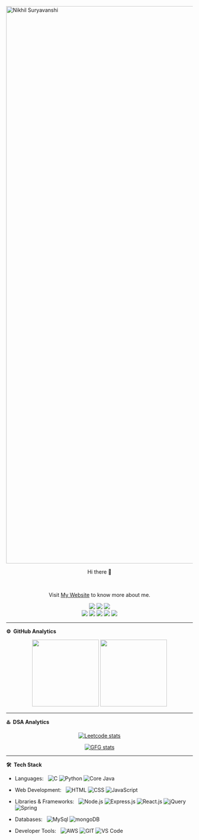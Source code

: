 <img src="https://capsule-render.vercel.app/api?type=waving&color=gradient&height=250&text=%20Nikhil%20Suryavanshi%20" alt="Nikhil Suryavanshi" width="1500" />
<p align="center">
    Hi there 👋
</p>
<br>
<p align="center">
    Visit <a href="https://nikhilpal2705.github.io">My Website</a> to know more about me.
</p>

<p align="center">
    <a href="https://www.linkedin.com/in/nikhilpal2705/"><img src="https://img.shields.io/badge/linkedin-%230077B5.svg?style=for-the-badge&logo=linkedin&logoColor=white" /></a>
    <a href="https://t.me/nikhilpal2705"><img src="https://img.shields.io/badge/Telegram-2CA5E0?style=for-the-badge&logo=telegram&logoColor=white" /></a>
    <a href="https://twitter.com/nikhilpal2705"><img src="https://img.shields.io/badge/Twitter-%231DA1F2.svg?style=for-the-badge&logo=Twitter&logoColor=white" /></a>
    <br>
    <a href="https://leetcode.com/nikhilpal2705/"><img src="https://img.shields.io/badge/LeetCode-000000?style=for-the-badge&logo=LeetCode&logoColor=#d16c06" /></a>
    <a href="https://auth.geeksforgeeks.org/user/nikhilpal2705"><img src="https://img.shields.io/badge/GeeksforGeeks-gray?style=for-the-badge&logo=geeksforgeeks&logoColor=35914c" /></a>
    <a href="https://www.hackerrank.com/nikhilpal2705"><img src="https://img.shields.io/badge/-Hackerrank-2EC866?style=for-the-badge&logo=HackerRank&logoColor=white" /></a>
    <a href="https://codeforces.com/profile/nikhilpal2705"><img src="https://img.shields.io/badge/Codeforces-445f9d?style=for-the-badge&logo=Codeforces&logoColor=white" /></a>
    <a href="https://www.codechef.com/users/nikhilpal2705"><img src="https://img.shields.io/badge/CodeChef-%23964B00.svg?style=for-the-badge&logo=CodeChef&logoColor=white" /></a>
</p>

***

**⚙️ &nbsp;GitHub Analytics**
<p align="center">
        <img height="180em" src="https://streak-stats.demolab.com/?user=nikhilpal2705&theme=dark&hide_border=true" />
        <img height="180em" src="https://github-readme-stats.vercel.app/api/top-langs/?username=nikhilpal2705&exclude_repo=KNN-Image-Classification&show_icons=true&hide_border=true&layout=compact&langs_count=8&theme=dark"/>
</p>

***

**♨️ &nbsp;DSA Analytics**
<p align="center">
    <a href="https://leetcode.com/nikhilpal2705"><img src="https://leetcard.jacoblin.cool/nikhilpal2705?border=0&radius=10&theme=dark&ext=contest" alt="Leetcode stats"/></a>
</p>
         
<p align="center">
    <a href="https://auth.geeksforgeeks.org/user/nikhilpal2705/practice/"><img src="https://geeks-for-geeks-stats-card.vercel.app/?username=nikhilpal2705" alt="GFG stats"/></a>
</p>

***

**🛠 &nbsp;Tech Stack**
- Languages: &nbsp;
![C](https://img.shields.io/badge/-C-333333?style=flat&logo=C)
![Python](https://img.shields.io/badge/-Python-333333?style=flat&logo=python)
![Core Java](https://img.shields.io/badge/-Java-333333?style=flat&logo=openjdk)

- Web Development: &nbsp;
![HTML](https://img.shields.io/badge/-HTML-333333?style=flat-square&logo=html5)
![CSS](https://img.shields.io/badge/-CSS-333333?style=flat-square&logo=css3)
![JavaScript](https://img.shields.io/badge/-JavaScript-333333?style=flat-square&logo=javascript)

- Libraries & Frameworks: &nbsp;
![Node.js](https://img.shields.io/badge/-node.js-333333?style=flat&logo=node.js)
![Express.js](https://img.shields.io/badge/-express.js-333333?style=flat&logo=express)
![React.js](https://img.shields.io/badge/-React.js-333333?style=flat&logo=react)
![jQuery](https://img.shields.io/badge/-jQuery-333333?style=flat&logo=jquery)
![Spring](https://img.shields.io/badge/-Spring-333333?style=flat&logo=spring)


- Databases: &nbsp;
![MySql](https://img.shields.io/badge/-MySql-333333?style=flat&logo=mysql&logoColor=00FFFF)
![mongoDB](https://img.shields.io/badge/-mongoDB-333333?style=flat&logo=mongodb)

- Developer Tools: &nbsp;
![AWS](https://img.shields.io/badge/-AWS-333333?style=flat&logo=amazon-aws)
![GIT](https://img.shields.io/badge/-Git-333333?style=flat&logo=git)
![VS Code](https://img.shields.io/badge/-VS%20Code-333333?style=flat&logo=visual-studio-code)
